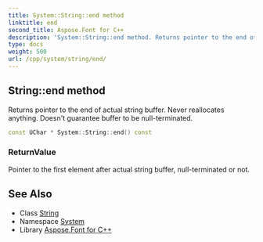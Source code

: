 ```yaml
---
title: System::String::end method
linktitle: end
second_title: Aspose.Font for C++
description: 'System::String::end method. Returns pointer to the end of actual string buffer. Never reallocates anything. Doesn''t guarantee buffer to be null-terminated in C++.'
type: docs
weight: 500
url: /cpp/system/string/end/
---
```

## String::end method


Returns pointer to the end of actual string buffer. Never reallocates anything. Doesn't guarantee buffer to be null-terminated.

```cpp
const UChar * System::String::end() const
```


### ReturnValue

Pointer to the first element after actual string buffer, null-terminated or not.

## See Also

* Class [String](../)
* Namespace [System](../../)
* Library [Aspose.Font for C++](../../../)
